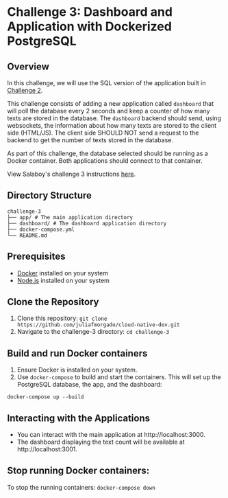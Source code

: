 # Challenge 3: Dashboard and Application with Dockerized PostgreSQL

## Overview
In this challenge, we will use the SQL version of the application built in [Challenge 2](https://github.com/juliafmorgado/cloudnative-dev/tree/main/challenge-2).

This challenge consists of adding a new application called `dashboard` that will poll the database every 2 seconds and keep a counter of how many texts are stored in the database. The `dashboard` backend should send, using websockets, the information about how many texts are stored to the client side (HTML/JS). The client side SHOULD NOT send a request to the backend to get the number of texts stored in the database.

As part of this challenge, the database selected should be running as a Docker container. Both applications should connect to that container.

View Salaboy's challenge 3 instructions [here](https://github.com/salaboy/cloud-native-dev/tree/main/3).

## Directory Structure

```
challenge-3
├── app/ # The main application directory
├── dashboard/ # The dashboard application directory
├── docker-compose.yml
└── README.md
```

## Prerequisites
- [Docker](https://docs.docker.com/get-docker/) installed on your system
- [Node.js](https://nodejs.org/) installed on your system

## Clone the Repository
1. Clone this repository: `git clone https://github.com/juliafmorgado/cloud-native-dev.git`
2. Navigate to the challenge-3 directory: `cd challenge-3`

## Build and run Docker containers
1. Ensure Docker is installed on your system.
2. Use `docker-compose` to build and start the containers. This will set up the PostgreSQL database, the app, and the dashboard:

`docker-compose up --build`

## Interacting with the Applications
- You can interact with the main application at http://localhost:3000.
- The dashboard displaying the text count will be available at http://localhost:3001.

## Stop running Docker containers:
To stop the running containers: `docker-compose down`